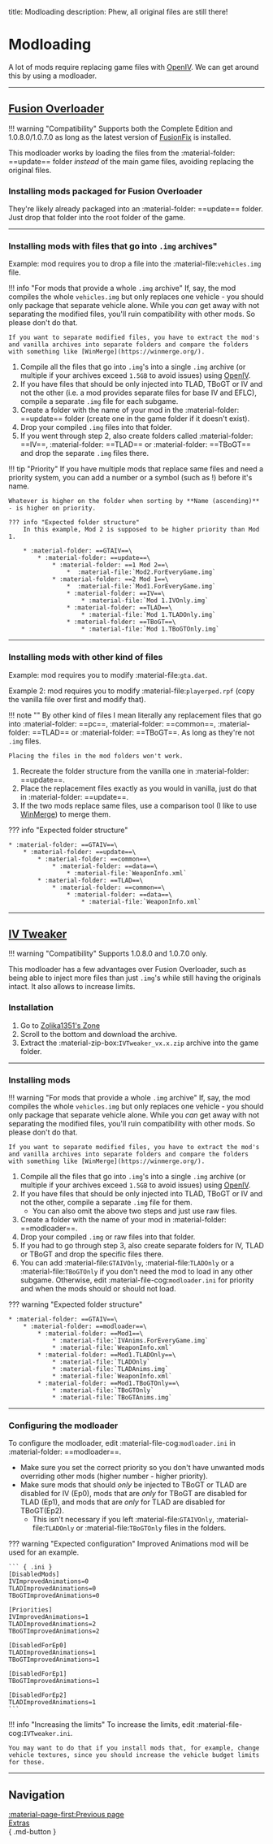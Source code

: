 title: Modloading
description: Phew, all original files are still there!

# Modloading

A lot of mods require replacing game files with [OpenIV](../../resources/openiv.md). We can get around this by using a modloader.

---

## [Fusion Overloader](../../essential-modding/fusionfix.md)

!!! warning "Compatibility"
    Supports both the Complete Edition and 1.0.8.0/1.0.7.0 as long as the latest version of [FusionFix](../../essential-modding/fusionfix.md) is installed.

This modloader works by loading the files from the :material-folder: ==update== folder *instead* of the main game files, avoiding replacing the original files.

### Installing mods packaged for Fusion Overloader

They're likely already packaged into an :material-folder: ==update== folder. Just drop that folder into the root folder of the game.

---

### Installing mods with files that go into `.img` archives"

Example: mod requires you to drop a file into the :material-file:`vehicles.img` file.

!!! info "For mods that provide a whole `.img` archive"
    If, say, the mod compiles the whole `vehicles.img` but only replaces one vehicle - you should only package that separate vehicle alone. While you *can* get away with not separating the modified files, you'll ruin compatibility with other mods. So please don't do that.

    If you want to separate modified files, you have to extract the mod's and vanilla archives into separate folders and compare the folders with something like [WinMerge](https://winmerge.org/).

1. Compile all the files that go into `.img`'s into a single `.img` archive (or multiple if your archives exceed `1.5GB` to avoid issues) using [OpenIV](../../resources/openiv.md).
2. If you have files that should be only injected into TLAD, TBoGT or IV and not the other (i.e. a mod provides separate files for base IV and EFLC), compile a separate `.img` file for each subgame.
3. Create a folder with the name of your mod in the :material-folder: ==update== folder (create one in the game folder if it doesn't exist).
4. Drop your compiled `.img` files into that folder.
5. If you went through step 2, also create folders called :material-folder: ==IV==, :material-folder: ==TLAD== or :material-folder: ==TBoGT== and drop the separate `.img` files there.

!!! tip "Priority"
    If you have multiple mods that replace same files and need a priority system, you can add a number or a symbol (such as !) before it's name.

    Whatever is higher on the folder when sorting by **Name (ascending)** - is higher on priority.

    ??? info "Expected folder structure"
        In this example, Mod 2 is supposed to be higher priority than Mod 1.

        * :material-folder: ==GTAIV==\
            * :material-folder: ==update==\
                * :material-folder: ==1 Mod 2==\
                    *  :material-file:`Mod2.ForEveryGame.img`
                * :material-folder: ==2 Mod 1==\
                    *  :material-file:`Mod1.ForEveryGame.img`
                    * :material-folder: ==IV==\
                        * :material-file:`Mod 1.IVOnly.img`
                    * :material-folder: ==TLAD==\
                        * :material-file:`Mod 1.TLADOnly.img`
                    * :material-folder: ==TBoGT==\
                        * :material-file:`Mod 1.TBoGTOnly.img`

---

### Installing mods with other kind of files

Example: mod requires you to modify :material-file:`gta.dat`.

Example 2: mod requires you to modify :material-file:`playerped.rpf` (copy the vanilla file over first and modify that).

!!! note ""
    By other kind of files I mean literally any replacement files that go into :material-folder: ==pc==, :material-folder: ==common==, :material-folder: ==TLAD== or :material-folder: ==TBoGT==. As long as they're not `.img` files.

    Placing the files in the mod folders won't work.

1. Recreate the folder structure from the vanilla one in :material-folder: ==update==.
2. Place the replacement files exactly as you would in vanilla, just do that in :material-folder: ==update==.
3. If the two mods replace same files, use a comparison tool (I like to use [WinMerge](https://winmerge.org/)) to merge them.

??? info "Expected folder structure"

    * :material-folder: ==GTAIV==\
        * :material-folder: ==update==\
            * :material-folder: ==common==\
                * :material-folder: ==data==\
                    * :material-file:`WeaponInfo.xml`
            * :material-folder: ==TLAD==\
                * :material-folder: ==common==\
                    * :material-folder: ==data==\
                        * :material-file:`WeaponInfo.xml`

---

## [IV Tweaker](https://zolika1351.pages.dev/mods/ivtweaker)

!!! warning "Compatibility"
    Supports 1.0.8.0 and 1.0.7.0 only.

This modloader has a few advantages over Fusion Overloader, such as being able to inject more files than just `.img`'s while still having the originals intact. It also allows to increase limits.

### Installation

1. Go to [Zolika1351's Zone](https://zolika1351.pages.dev/mods/ivtweaker)
2. Scroll to the bottom and download the archive.
3. Extract the :material-zip-box:`IVTweaker_vx.x.zip` archive into the game folder.

---

### Installing mods

!!! warning "For mods that provide a whole `.img` archive"
    If, say, the mod compiles the whole `vehicles.img` but only replaces one vehicle - you should only package that separate vehicle alone. While you *can* get away with not separating the modified files, you'll ruin compatibility with other mods. So please don't do that.

    If you want to separate modified files, you have to extract the mod's and vanilla archives into separate folders and compare the folders with something like [WinMerge](https://winmerge.org/).

1. Compile all the files that go into `.img`'s into a single `.img` archive (or multiple if your archives exceed `1.5GB` to avoid issues) using [OpenIV](../../resources/openiv.md).
2. If you have files that should be only injected into TLAD, TBoGT or IV and not the other, compile a separate `.img` file for them.
    - You can also omit the above two steps and just use raw files.
3. Create a folder with the name of your mod in :material-folder: ==modloader==.
4. Drop your compiled `.img` or raw files into that folder.
5. If you had to go through step 3, also create separate folders for IV, TLAD or TBoGT and drop the specific files there.
6. You can add :material-file:`GTAIVOnly`, :material-file:`TLADOnly` or a :material-file:`TBoGTOnly` if you don't need the mod to load in any other subgame. Otherwise, edit :material-file-cog:`modloader.ini` for priority and when the mods should or should not load.

??? warning "Expected folder structure"

    * :material-folder: ==GTAIV==\
        * :material-folder: ==modloader==\
            * :material-folder: ==Mod1==\
                * :material-file:`IVAnims.ForEveryGame.img`
                * :material-file:`WeaponInfo.xml`
            * :material-folder: ==Mod1.TLADOnly==\
                * :material-file:`TLADOnly`
                * :material-file:`TLADAnims.img`
                * :material-file:`WeaponInfo.xml`
            * :material-folder: ==Mod1.TBoGTOnly==\
                * :material-file:`TBoGTOnly`
                * :material-file:`TBoGTAnims.img`

---

### Configuring the modloader

To configure the modloader, edit :material-file-cog:`modloader.ini` in :material-folder: ==modloader==.

- Make sure you set the correct priority so you don't have unwanted mods overriding other mods (higher number - higher priority).
- Make sure mods that should *only* be injected to TBoGT or TLAD are disabled for IV (Ep0), mods that are *only* for TBoGT are disabled for TLAD (Ep1), and mods that are *only* for TLAD are disabled for TBoGT(Ep2).
    - This isn't necessary if you left :material-file:`GTAIVOnly`, :material-file:`TLADOnly` or :material-file:`TBoGTOnly` files in the folders.

??? warning "Expected configuration"
    Improved Animations mod will be used for an example.

    ``` { .ini }
    [DisabledMods]
    IVImprovedAnimations=0
    TLADImprovedAnimations=0
    TBoGTImprovedAnimations=0

    [Priorities]
    IVImprovedAnimations=1
    TLADImprovedAnimations=2
    TBoGTImprovedAnimations=2

    [DisabledForEp0]
    TLADImprovedAnimations=1
    TBoGTImprovedAnimations=1

    [DisabledForEp1]
    TBoGTImprovedAnimations=1

    [DisabledForEp2]
    TLADImprovedAnimations=1
    ```

!!! info "Increasing the limits"
    To increase the limits, edit :material-file-cog:`IVTweaker.ini`.

    You may want to do that if you install mods that, for example, change vehicle textures, since you should increase the vehicle budget limits for those.

---

## Navigation

[:material-page-first:Previous page <br>Extras</br>](index.md){ .md-button }

